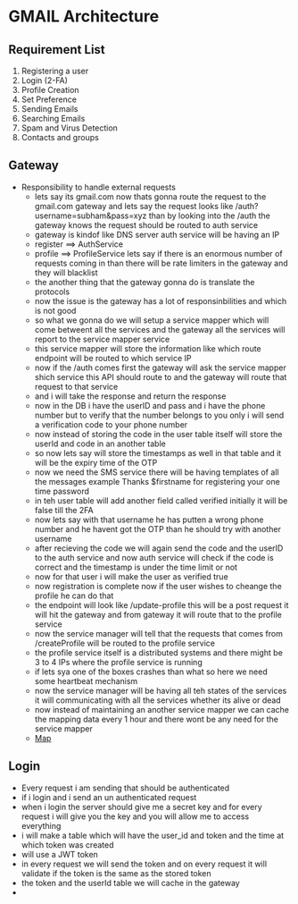 # GMAIL Architecture

## Requirement List

1. Registering a user
2. Login (2-FA)
3. Profile Creation
4. Set Preference
5. Sending Emails
6. Searching Emails
7. Spam and Virus Detection
8. Contacts and groups

## Gateway

- Responsibility to handle external requests
  - lets say its gmail.com now thats gonna route the request to the gmail.com gateway and lets say the request looks like /auth?username=subham&pass=xyz than by looking into the /auth the gateway knows the request should be routed to auth service
  - gateway is kindof like DNS server auth service will be having an IP
  - register ==> AuthService
  - profile ==> ProfileService
    lets say if there is an enormous number of requests coming in than there will be rate limiters in the gateway and they will blacklist
  - the another thing that the gateway gonna do is translate the protocols
  - now the issue is the gateway has a lot of responsinbilities and which is not good
  - so what we gonna do we will setup a service mapper which will come betweent all the services and the gateway all the services will report to the service mapper service
  - this service mapper will store the information like which route endpoint will be routed to which service IP
  - now if the /auth comes first the gateway will ask the service mapper shich service this API should route to and the gateway will route that request to that service
  - and i will take the response and return the response
  - now in the DB i have the userID and pass and i have the phone number but to verify that the number belongs to you only i will send a verification code to your phone number
  - now instead of storing the code in the user table itself will store the userId and code in an another table
  - so now lets say will store the timestamps as well in that table and it will be the expiry time of the OTP
  - now we need the SMS service there will be having templates of all the messages example Thanks $firstname for registering your one time password
  - in teh user table will add another field called verified initially it will be false till the 2FA
  - now lets say with that username he has putten a wrong phone number and he havent got the OTP than he should try with another username
  - after recieving the code we will again send the code and the userID to the auth service and now auth service will check if the code is correct and the timestamp is under the time limit or not
  - now for that user i will make the user as verified true
  - now registration is complete now if the user wishes to cheange the profile he can do that
  - the endpoint will look like /update-profile this will be a post request it will hit the gateway and from gateway it will route that to the profile service
  - now the service manager will tell that the requests that comes from /createProfile will be routed to the profile service
  - the profile service itself is a distributed systems and there might be 3 to 4 IPs where the profile service is running
  - if lets sya one of the boxes crashes than what so here we need some heartbeat mechanism
  - now the service manager will be having all teh states of the services it will communicating with all the services whether its alive or dead
  - now instead of maintaining an another service mapper we can cache the mapping data every 1 hour and there wont be any need for the service mapper
  - [Map](https://d3ivphvzw9pbeo.cloudfront.net/GmailPart11-200623-122243.png?Expires=1716179182&Signature=Evhk-RKROdIPkf4t-e0tWgcK3Ws5byNihc8J1ZtfaWwPyyO41S3nwexPrOtXqTzhcUccEXW8pC0IUxfuPhK3we1enDNFFWpTLUJys2010kM6NN-XhO5klSeMukxaxO9eYjIhA6M-05F3Tj0yR6KSqXKxUsuTIbTidbojEtc4hAimKeSMpdsN66U6Q4eBTof3IP3in1HzcoA7WCZQSr9ieq-fzbGSNb3dn54orO7819itb7g0wtGOEg6kyX4WJCVyztPn7tI8IaPzPsiawFIWGsA9nIUvcLeBiKSALCiq3EGlMZLhWZKy7ChDdlYYYzIGv0iJytYOuunIMy6cCVqmEg__&Key-Pair-Id=K2UERR4YIMY56O)

## Login

- Every request i am sending that should be authenticated
- if i login and i send an un authenticated request
- when i login the server should give me a secret key and for every request i will give you the key and you will allow me to access everything
- i will make a table which will have the user_id and token and the time at which token was created
- will use a JWT token
- in every request we will send the token and on every request it will validate if the token is the same as the stored token
- the token and the userId table we will cache in the gateway
-
